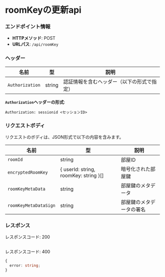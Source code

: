 # roomKeyの更新api

### エンドポイント情報

- **HTTPメソッド**: POST
- **URLパス**: `/api/roomKey`

### ヘッダー

| 名前            | 型     | 説明                                       |
| --------------- | ------ | ------------------------------------------ |
| `Authorization` | string | 認証情報を含むヘッダー（以下の形式で指定） |

**`Authorization`ヘッダーの形式**:

```
Authorization: sessionid <セッションID>
```

### リクエストボディ

リクエストのボディは、JSON形式で以下の内容を含みます。

| 名前                  | 型                                    | 説明                     |
| --------------------- | ------------------------------------- | ------------------------ |
| `roomId`              | string                                | 部屋ID                   |
| `encryptedRoomKey`    | { userId: string, roomKey: string }[] | 暗号化された部屋鍵       |
| `roomKeyMetaData`     | string                                | 部屋鍵のメタデータ       |
| `roomKeyMetaDataSign` | string                                | 部屋鍵のメタデータの署名 |

### レスポンス

レスポンスコード: 200

```ts
```

レスポンスコード: 400

```ts
{
  error: string;
}
```
